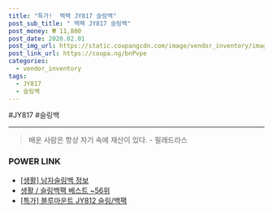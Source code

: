 ```yaml
--- 
title: "특가!  백팩 JY817 슬링백" 
post_sub_title: " 백팩 JY817 슬링백" 
post_money: ₩ 11,800 
post_date: 2020.02.01 
post_img_url: https://static.coupangcdn.com/image/vendor_inventory/images/2016/12/23/8/1/3eb9070a-c74a-4f9e-9f25-2edcb8646255.jpg 
post_link_url: https://coupa.ng/bnPvpe 
categories: 
  - vendor_inventory 
tags: 
  - JY817 
  - 슬링백 
--- 
```

  #JY817 #슬링백 
<hr> 

> 배운 사람은 항상 자기 속에 재산이 있다. - 필래드라스 


### POWER LINK

* <a href="https://blog.naver.com/sakai111/221759237523" target="_blank"> [생활] 남자슬링백 정보 </a>
* <a href="https://blog.naver.com/santokki14/221792183304" target="_blank">생활 / 슬링백팩 베스트 ~56위</a>
* <a href="https://blog.naver.com/an0733/221792612759" target="_blank">[특가] 블루마운트 JY812 슬링/백팩</a>
